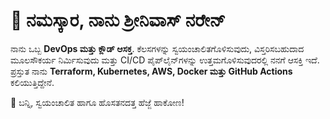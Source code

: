 # 🚀 ನಮಸ್ಕಾರ, ನಾನು ಶ್ರೀನಿವಾಸ್ ನರೇನ್  

ನಾನು ಒಬ್ಬ **DevOps ಮತ್ತು ಕ್ಲೌಡ್ ಆಸಕ್ತ**. ಕೆಲಸಗಳನ್ನು ಸ್ವಯಂಚಾಲಿತಗೊಳಿಸುವುದು, ವಿಸ್ತರಿಸಬಹುದಾದ ಮೂಲಸೌಕರ್ಯ ನಿರ್ಮಿಸುವುದು ಮತ್ತು CI/CD ಪೈಪ್‌ಲೈನ್‌ಗಳನ್ನು ಉತ್ತಮಗೊಳಿಸುವುದರಲ್ಲಿ ನನಗೆ ಆಸಕ್ತಿ ಇದೆ.  
ಪ್ರಸ್ತುತ ನಾನು **Terraform, Kubernetes, AWS, Docker ಮತ್ತು GitHub Actions** ಕಲಿಯುತ್ತಿದ್ದೇನೆ.  

🌟 ಬನ್ನಿ, ಸ್ವಯಂಚಾಲಿತ ಹಾಗೂ ಹೊಸತನದತ್ತ ಹೆಜ್ಜೆ ಹಾಕೋಣ!
